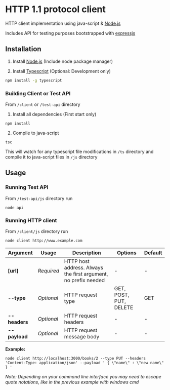# HTTP 1.1 protocol client
HTTP client implementation using java-script & [Node.js](https://nodejs.org/en/) 

Includes API for testing purposes bootstrapped with [expressjs](https://expressjs.com/)

## Installation

1. Install [Node.js](https://nodejs.org/en/) (Include node package manager)

2. Install [Typescript](https://www.typescriptlang.org/) (Optional: Development only)
```bash
npm install -g typescript
```

### Building Client or Test API
From ```/client``` or ```/test-api``` directory

1. Install all dependencies (First start only)
```
npm install
```
2. Compile to java-script

```
tsc
```

This will watch for any typescript file modifications in ```/ts``` directory and compile it to java-script files in ```/js``` directory

## Usage

### Running Test API

From ```/test-api/js``` directory run
``` 
node api
```

### Running HTTP client
From ```/client/js``` directory run 
```
node client http://www.example.com
```


Argument| Usage | Description | Options | Default
------------- | ------------- | ------------- | -------------  | ------------- 
**[url]**  | *Required* | HTTP host address. Always the first argument, no prefix needed | - | -
**--type** | *Optional* | HTTP request type | GET, POST, PUT, DELETE | GET
**--headers**  | *Optional* | HTTP request headers | - | -
**--payload** | *Optional* | HTTP request message body | - | -
**Example:**

```
node client http://localhost:3000/books/2 --type PUT --headers 'Content-Type: application/json' --payload ' { \"name\" : \"new name\" } '
```

*Note: Depending on your command line interface you may need to escape quote notations, like in the previous example with windows cmd*